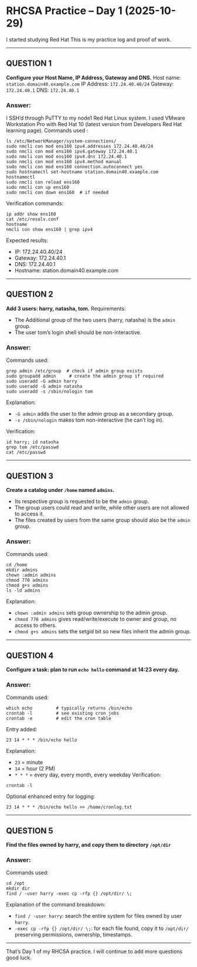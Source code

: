 # RHCSA Practice – Day 1 (2025-10-29)

I started studying Red Hat
This is my practice log and proof of work. 

---

## QUESTION 1

**Configure your Host Name, IP Address, Gateway and DNS.**
Host name: `station.domain40.example.com`
IP Address: `172.24.40.40/24`
Gateway: `172.24.40.1`
DNS: `172.24.40.1`

### Answer:

I SSH’d through PuTTY to my node1 Red Hat Linux system. I used VMware Workstation Pro with Red Hat 10 (latest version from Developers Red Hat learning page).
Commands used :

```
ls /etc/NetworkManager/system-connections/
sudo nmcli con mod ens160 ipv4.addresses 172.24.40.40/24
sudo nmcli con mod ens160 ipv4.gateway 172.24.40.1
sudo nmcli con mod ens160 ipv4.dns 172.24.40.1
sudo nmcli con mod ens160 ipv4.method manual
sudo nmcli con mod ens160 connection.autoconnect yes
sudo hostnamectl set-hostname station.domain40.example.com
hostnamectl
sudo nmcli con reload ens160
sudo nmcli con up ens160
sudo nmcli con down ens160  # if needed
```

Verification commands:

```
ip addr show ens160
cat /etc/resolv.conf
hostname
nmcli con show ens160 | grep ipv4
```

Expected results:

* IP: 172.24.40.40/24
* Gateway: 172.24.40.1
* DNS: 172.24.40.1
* Hostname: station.domain40.example.com

---

## QUESTION 2

**Add 3 users: harry, natasha, tom.**
Requirements:

* The Additional group of the two users (harry, natasha) is the `admin` group.
* The user tom’s login shell should be non-interactive.

### Answer:

Commands used:

```
grep admin /etc/group  # check if admin group exists
sudo groupadd admin     # create the admin group if required
sudo useradd -G admin harry
sudo useradd -G admin natasha
sudo useradd -s /sbin/nologin tom
```

Explanation:

* `-G admin` adds the user to the admin group as a secondary group.
* `-s /sbin/nologin` makes tom non-interactive (he can’t log in).

Verification:

```
id harry; id natasha
grep tom /etc/passwd
cat /etc/passwd
```

---

## QUESTION 3

**Create a catalog under `/home` named `admins`.**

* Its respective group is requested to be the `admin` group.
* The group users could read and write, while other users are not allowed to access it.
* The files created by users from the same group should also be the `admin` group.

### Answer:

Commands used:

```
cd /home
mkdir admins
chown :admin admins
chmod 770 admins
chmod g+s admins
ls -ld admins
```

Explanation:

* `chown :admin admins` sets group ownership to the admin group.
* `chmod 770 admins` gives read/write/execute to owner and group, no access to others.
* `chmod g+s admins` sets the setgid bit so new files inherit the admin group.

---

## QUESTION 4

**Configure a task: plan to run `echo hello` command at 14:23 every day.**

### Answer:

Commands used:

```
which echo         # typically returns /bin/echo
crontab -l         # see existing cron jobs
crontab -e         # edit the cron table
```

Entry added:

```
23 14 * * * /bin/echo hello
```

Explanation:

* `23` = minute
* `14` = hour (2 PM)
* `* * *` = every day, every month, every weekday
  Verification:

```
crontab -l
```

Optional enhanced entry for logging:

```
23 14 * * * /bin/echo hello >> /home/cronlog.txt
```

---

## QUESTION 5

**Find the files owned by harry, and copy them to directory `/opt/dir`**

### Answer:

Commands used:

```
cd /opt
mkdir dir
find / -user harry -exec cp -rfp {} /opt/dir/ \;
```

Explanation of the command breakdown:

* `find / -user harry`: search the entire system for files owned by user `harry`.
* `-exec cp -rfp {} /opt/dir/ \;`: for each file found, copy it to `/opt/dir/` preserving permissions, ownership, timestamps.

---

That’s Day 1 of my RHCSA practice.
I will continue to add more questions good luck.
